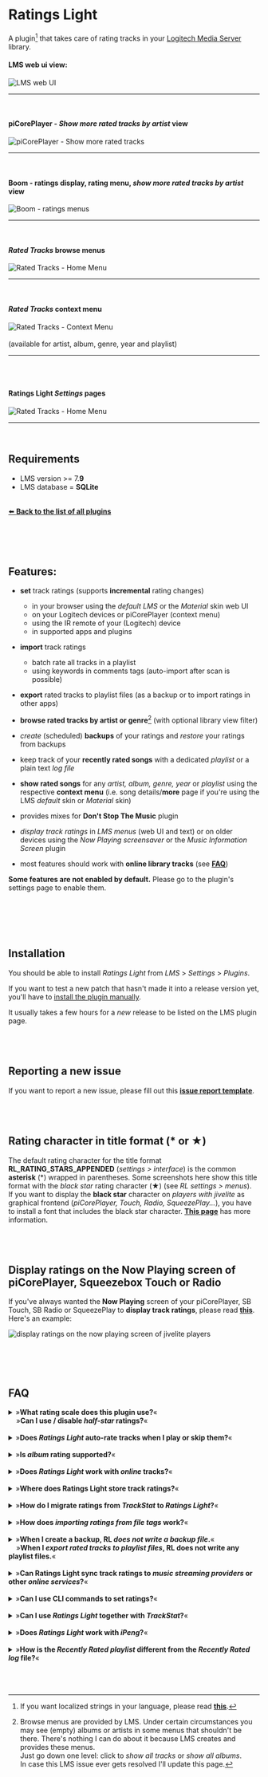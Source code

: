 Ratings Light
====

A plugin[^1] that takes care of rating tracks in your [Logitech Media Server](https://github.com/Logitech/slimserver) library.<br>

#### LMS web ui view:
![LMS web UI](screenshots/lms_webui.jpg)
<br><hr><br>
#### piCorePlayer - *Show more rated tracks by artist* view
![piCorePlayer - Show more rated tracks](screenshots/picoreplayer_show_more_rated_tracks.jpg)
<br><hr><br>
#### Boom - ratings display, rating menu, *show more rated tracks by artist* view
![Boom - ratings menus](screenshots/boom.jpg)
<br><hr><br>
#### *Rated Tracks* browse menus
![Rated Tracks - Home Menu](screenshots/ratedtracksmenu.jpg)
<br><hr><br>
#### *Rated Tracks* context menu
![Rated Tracks - Context Menu](screenshots/contextmenu_years.jpg)<br><br>
(available for artist, album, genre, year and playlist)
<br><hr><br><br>
#### Ratings Light *Settings* pages
![Rated Tracks - Home Menu](screenshots/rl_settings_preview.gif)
<hr><br>

## Requirements

- LMS version >= 7.**9**
- LMS database = **SQLite**

<br>
<a href="https://github.com/AF-1/">⬅️ <b>Back to the list of all plugins</b></a>

<br><br><br>


## Features:

* **set** track ratings (supports **incremental** rating changes)
	* in your browser using the *default LMS* or the *Material* skin web UI
	* on your Logitech devices or piCorePlayer (context menu)
	* using the IR remote of your (Logitech) device
	* in supported apps and plugins

* **import** track ratings
	* batch rate all tracks in a playlist
	* using keywords in comments tags (auto-import after scan is possible)

* **export** rated tracks to playlist files (as a backup or to import ratings in other apps)
* **browse rated tracks by artist or genre**[^2] (with optional library view filter)
* *create* (scheduled) **backups** of your ratings and *restore* your ratings from backups
* keep track of your **recently rated songs** with a dedicated *playlist* or a plain text *log file*
* **show rated songs** for any *artist, album, genre, year* or *playlist* using the respective **context menu** (i.e. song details/**more** page if you're using the LMS *default* skin or *Material* skin)
* provides mixes for **Don't Stop The Music** plugin
* *display track ratings* in *LMS menus* (web UI and text) or on older devices using the *Now Playing screensaver* or the *Music Information Screen* plugin
* most features should work with **online library tracks** (see [**FAQ**](https://github.com/AF-1/lms-ratingslight#faq))

**Some features are not enabled by default.** Please go to the plugin's settings page to enable them.

[^1]: If you want localized strings in your language, please read <a href="https://github.com/AF-1/sobras/wiki/Adding-localization-to-LMS-plugins"><b>this</b></a>.
[^2]: Browse menus are provided by LMS. Under certain circumstances you may see (empty) albums or artists in some menus that shouldn't be there. There's nothing I can do about it because LMS creates and provides these menus.<br>Just go down one level: click to *show all tracks* or *show all albums*.<br>In case this LMS issue ever gets resolved I'll update this page.

<br><br><br><br>


## Installation

You should be able to install *Ratings Light* from *LMS* > *Settings* > *Plugins*.

If you want to test a new patch that hasn't made it into a release version yet, you'll have to [install the plugin manually](https://github.com/AF-1/sobras/wiki/Manual-installation-of-LMS-plugins).

It usually takes a few hours for a *new* release to be listed on the LMS plugin page.
<br><br><br><br>


## Reporting a new issue

If you want to report a new issue, please fill out this [**issue report template**](https://github.com/AF-1/lms-ratingslight/issues/new?template=bug_report.md&title=%5BISSUE%5D+).
<br><br><br><br>


## Rating character in title format (* or ★)

The default rating character for the title format **RL_RATING_STARS_APPENDED** (*settings > interface*) is the common **asterisk** (*) wrapped in parentheses. Some screenshots here show this title format with the *black star* rating character (★) (see *RL settings > menus*).<br>
If you want to display the **black star** character on *players with jivelite* as graphical frontend (*piCorePlayer, Touch, Radio, SqueezePlay...*), you have to install a font that includes the black star character. [**This page**](https://github.com/AF-1/sobras/tree/main/lms-jivelite-change-font) has more information.
<br><br><br><br>


## Display ratings on the Now Playing screen of piCorePlayer, Squeezebox Touch or Radio

If you've always wanted the **Now Playing** screen of your piCorePlayer, SB Touch, SB Radio or SqueezePlay to **display track ratings**, please read [**this**](https://github.com/AF-1/sobras/tree/main/lms-nowplaying_screen_with_ratings). Here's an example:

![display ratings on the now playing screen of jivelite players](screenshots/ratings_jivelite_npscreen.jpg)
<br><br><br><br><br>


## FAQ
<details><summary>»<b>What rating scale does this plugin use?</b>«<br>&nbsp;&nbsp;&nbsp;&nbsp;»<b>Can I use / disable <i>half-star</i> ratings?</b>«</summary><br><p>Rating values are stored in the <i>tracks_persistent</i> database table provided by LMS. <b>Internal rating values in LMS</b> can range <b>from 0 (no stars) to 100 (5 stars) where 20 equals 1 star</b> (40 = 2 stars, 50 = 2.5 stars etc.). So how rating values are stored in LMS is a default that cannot be changed.<br><br><i>Ratings Light</i> will <i>always</i> <b><u>display</u> the exact half-star value</b> on a <b>5</b>-star rating scale (e.g. LMS track rating value of 50 is displayed as 2.5 stars). You can enable or disable <b><i>setting</i> half-star ratings</b> on this page: <i>LMS settings</i> > <i>Advanced</i> > <i>Ratings Lights</i> > <i>Menus</i>.<br>If, for some reason, you have tracks with odd track rating values (e.g. 67), <i>Ratings Light</i> will round them to the nearest half-star rating - <i>for display</i> only, the actual rating values remain unchanged.</p></details><br>

<details><summary>»<b>Does <i>Ratings Light</i> auto-rate tracks when I play or skip them?</b>«</summary><br><p>If you want a parameter that reflects your <b>recent</b> listening habits/decisions and increases or decreases when you play or skip a track, I don't think track ratings are the best choice. So <i>Ratings Light</i> does not auto-rate tracks.<br>With the <b>dynamic played/skipped value</b> of the <a href="https://github.com/AF-1/lms-alternativeplaycount#faq"><b>Alternative Play Count</b></a> plugin, you have an alternative that serves exactly this purpose but does not mess with your tracking ratings.</p></details><br>

<details><summary>»<b>Is <i>album</i> rating supported?</b>«</summary><br><p><i>“Album ratings“</i> as such do not exist in LMS, only <b>track</b> ratings. You can <b>set</b> a rating for all or only the unrated tracks in an album using the <b>album context menu</b>.<br>RL does <b>not display</b> “album ratings“, i.e. the average track rating of all album tracks. Most albums would probably have a very low average track rating (displayed as zero stars) and you'd have to display the “album rating“ in the album context menu.</p></details><br>

<details><summary>»<b>Does <i>Ratings Light</i> work with <i>online</i> tracks?</b>«</summary><br><p>It should work with online tracks that have been <b>added to your LMS library as part of an album</b>. LMS does not import single online tracks or tracks of online playlists as library tracks and therefore they cannot be processed by Ratings Light. That's a restriction imposed by LMS.</p></details><br>

<details><summary>»<b>Where does Ratings Light store track ratings?</b>«</summary><br><p><i>Ratings Light</i> does not use its own database. It tells LMS to store the track ratings in the <b>LMS</b> <i>persistent</i> database which is not cleared on rescans. However, if you value your ratings very much, I'd recommend to enable <i>scheduled</i> backups in RL. Or at least create occasional <i>manual</i> backups.</p></details><br>

<details><summary>»<b>How do I migrate ratings from <i>TrackStat</i> to <i>Ratings Light</i>?</b>«</summary><br><p>You don't have to. Since ratings are stored in an LMS database (see FAQ above), you just <b>un</b>install <i>TrackStat</i> and install <i>Ratings Light</i>. TrackStat had its own database table (with identical columns though) but <i>ratings</i> should be in sync.</p></details><br>

<details><summary>»<b>How does <i>importing ratings from file tags</i> work?</b>«</summary><br><p><i>Ratings Light</i> does not scan files, it has no scanner module. LMS scans your music files and stores the data found in the file tags in the LMS database.<br>
<i>Importing rating values from file tags</i> with RL therefore means that RL reads the file tag values stored in the LMS database, converts them to rating values and saves them to the LMS persistent database.<br>
Unfortunately, there is no universal <i>rating tag</i> that is supported by <b<all</b> music file formats across different music players - and scanned/imported by LMS.<br>So in order to import your ratings into LMS, you'll have to use/repurpose a file tag that you don't use otherwise and, more importantly, one that is <b>scanned and imported by LMS</b>.<br><br>
In <i>Ratings Light</i> you can choose between the <b>BPM</b> tag and the <b>comments</b> tag to import ratings values from.<br><br>
RL expects integer rating values on a 10-step rating scale from 0 to 100 in the <b>BPM</b> tag (corresponding to the internal LMS rating scale).<br>→ 0 or no value = unrated<br>→ 10 = 0.5 stars<br>→ 20 = 1 star<br>...<br>→ 100 = 5 stars<br><br>
If you want to use the <b>comments</b> tag, choose at least one short keyword to prefix the rating value. You can also choose a keyword suffix. RL supports importing integer rating values (no half-star ratings) on a scale from 1 to 5.<br>
<b>Example:</b><br>Rating keyword <b>pre</b>fix = "favstars", rating keyword <b>suffix</b> = "xx".<br>If a comments tag contains "favstars<b>4</b>xx", RL will save the track rating value for <b>4</b> stars.
</p></details><br>

<details><summary>»<b>When I create a backup, RL <i>does not write a backup file</i>.</b>«<br>&nbsp;&nbsp;&nbsp;&nbsp;»<b>When I <i>export rated tracks to playlist files</i>, RL does not write any playlist files.</b>«</summary><br><p>
The <i>RatingsLight</i> folder is where RL stores its backup files and playlist files. On every LMS (re)start, RL checks if there's a folder called <i>RatingsLight</i> in the parent folder. The default <b>parent</b> folder is the <i>LMS playlist folder</i> but you can change that in RL's preferences. If it doesn't find the folder <i>RatingsLight</i> inside the specified parent folder, it will try to create it.<br><br>
The most likely cause is that RL can't create the folder because LMS doesn't have read/write permissions for the parent folder (or the <i>RatingsLight</i> folder). You'll probably find matching error messages in the server log.<br><br>
So please make sure that <b>LMS has read/write permissions (755) for the <i>parent</i> folder - and the <i>RatingsLight</i> folder</b> (if it exists but cannot be accessed).
</p></details><br>

<details><summary>»<b>Can Ratings Light sync track ratings to <i>music streaming providers</i> or other <i>online services</i>?</b>«</summary><br><p>Short answer: no. Many music streaming providers and online services now use a binary scheme (e.g. called <i>like</i> or <i>heart</i>) to "rate" tracks, albums or artists. But even if some still supported a 5-star rating scale, I simply would not have the time to keep RL compatible with possible (API) changes of all those different services in the long run.<br>If you wanted to reduce star track ratings to binary likes or hearts and sync them to a specific online service, this should be done by the LMS plugin for this specific online services.</p></details><br>

<details><summary>»<b>Can I use CLI commands to set ratings?</b>«</summary><br><p>
Explained in the <a href="https://github.com/AF-1/lms-ratingslight/wiki/CLI-commands">wiki</a>.
</p></details><br>

<details><summary>»<b>Can I use <i>Ratings Light</i> together with <i>TrackStat</i>?</b>«</summary><br><p>I think you can although I'm not sure it's a good idea, not only because of the UI clutter (you'll have 2 rating menu items in many places). Some apps or plugins that support track rating (like Material skin) will check for TrackStat first (it's been around longer) and if enabled use TrackStat for rating tracks. But then <i>Ratings Light</i> can't know about track rating changes and features like the <i>Recently Rated</i> playlist or the rating log file won't work. There may be other issues. So you can but I don't recommend it.</p></details><br>

<details><summary>»<b>Does <i>Ratings Light</i> work with <i>iPeng</i>?</b>«</summary><br><p>Displaying and changing track ratings in iPeng is already possible via the <b>context menu</b>.<br>iPeng <b>additionally</b> offers the possibility to display and change track ratings directly in the <b>top left menu bar</b>. Unfortunately iPeng supports this officially only for the now discontinued TrackStat plugin because <i>Ratings Light</i> was first released <u>after</u> the (currently) last iPeng update.<br>However, you'll find a workaround in the <i>Menus</i> section of the RL settings that should allow you to display and change track ratings directly in iPeng's top left menu bar (requires an LMS restart).</p></details><br>

<details><summary>»<b>How is the <i>Recently Rated playlist</i> different from the <i>Recently Rated log</i> file?</b>«</summary><br><p>
In general, whenever you change a track's rating <b>with Ratings Light</b> (web interface, jivelite, CLI...) the track is added to the playlist and/or the log file if you've enabled this in the settings. Both are meant to help you keep track of your rating actions, i.e. the tracks whose rating you've changed.<br>


The <b>recently rated playlist</b> keeps a record of all tracks with changed ratings <b>but</b>
- it will <b>not add tracks twice</b>. Example: Set a track's rating to 4 stars, then set it to 2 stars. The track will only show up only once in the playlist with the <b>latest</b> rating (2 stars), <b>no matter how often</b> you have changed its rating.
- <b>Un</b>rating a track (rating = 0) will not delete this track from the playlist because unrating is a rating change too.<br>

If you want to keep detailed track of your rating actions and don't need a playable list, I suggest you use the <b>log file</b>.</p></details><br>
<br><br>
